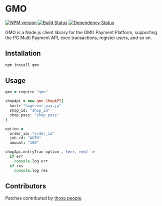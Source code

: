 GMO
====
[![NPM version](https://badge.fury.io/js/gmo.png)](http://badge.fury.io/js/gmo)
[![Build Status](https://travis-ci.org/t-k/gmo-payment-node.png)](https://travis-ci.org/t-k/gmo-payment-node)
[![Dependency Status](https://david-dm.org/t-k/gmo-payment-node/status.png)](http://david-dm.org/t-k/gmo-payment-node)

GMO is a Node.js client library for the GMO Payment Platform, supporting the PG Multi Payment API, exec transactions, register users, and so on.

Installation
---

```bash
npm install gmo
```

Usage
---

```coffeescript
gmo = require "gmo"

shopApi = new gmo.ShopAPI(
  host: "hoge.mul-pay.jp"
  shop_id: "shop_id"
  shop_pass: "shop_pass"
)

option =
  order_id: "order_id"
  job_cd: "AUTH"
  amount: "100"

shopApi.entryTran option , (err, res) ->
  if err
    console.log err
  if res
    console.log res

```

Contributors
---
Patches contributed by [those people](https://github.com/t-k/gmo-payment-node/contributors).
